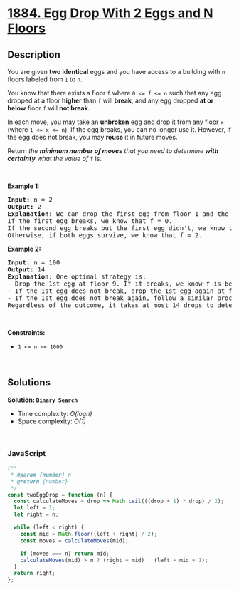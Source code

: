 # [1884. Egg Drop With 2 Eggs and N Floors](https://leetcode.com/problems/egg-drop-with-2-eggs-and-n-floors)

## Description

<div class="elfjS" data-track-load="description_content"><p>You are given <strong>two identical</strong> eggs and you have access to a building with <code>n</code> floors labeled from <code>1</code> to <code>n</code>.</p>

<p>You know that there exists a floor <code>f</code> where <code>0 &lt;= f &lt;= n</code> such that any egg dropped at a floor <strong>higher</strong> than <code>f</code> will <strong>break</strong>, and any egg dropped <strong>at or below</strong> floor <code>f</code> will <strong>not break</strong>.</p>

<p>In each move, you may take an <strong>unbroken</strong> egg and drop it from any floor <code>x</code> (where <code>1 &lt;= x &lt;= n</code>). If the egg breaks, you can no longer use it. However, if the egg does not break, you may <strong>reuse</strong> it in future moves.</p>

<p>Return <em>the <strong>minimum number of moves</strong> that you need to determine <strong>with certainty</strong> what the value of </em><code>f</code> is.</p>

<p>&nbsp;</p>
<p><strong class="example">Example 1:</strong></p>

<pre><strong>Input:</strong> n = 2
<strong>Output:</strong> 2
<strong>Explanation:</strong> We can drop the first egg from floor 1 and the second egg from floor 2.
If the first egg breaks, we know that f = 0.
If the second egg breaks but the first egg didn't, we know that f = 1.
Otherwise, if both eggs survive, we know that f = 2.
</pre>

<p><strong class="example">Example 2:</strong></p>

<pre><strong>Input:</strong> n = 100
<strong>Output:</strong> 14
<strong>Explanation:</strong> One optimal strategy is:
- Drop the 1st egg at floor 9. If it breaks, we know f is between 0 and 8. Drop the 2nd egg starting from floor 1 and going up one at a time to find f within 8 more drops. Total drops is 1 + 8 = 9.
- If the 1st egg does not break, drop the 1st egg again at floor 22. If it breaks, we know f is between 9 and 21. Drop the 2nd egg starting from floor 10 and going up one at a time to find f within 12 more drops. Total drops is 2 + 12 = 14.
- If the 1st egg does not break again, follow a similar process dropping the 1st egg from floors 34, 45, 55, 64, 72, 79, 85, 90, 94, 97, 99, and 100.
Regardless of the outcome, it takes at most 14 drops to determine f.
</pre>

<p>&nbsp;</p>
<p><strong>Constraints:</strong></p>

<ul>
	<li><code>1 &lt;= n &lt;= 1000</code></li>
</ul>
</div>

<p>&nbsp;</p>

## Solutions

**Solution: `Binary Search`**

- Time complexity: <em>O(logn)</em>
- Space complexity: <em>O(1)</em>

<p>&nbsp;</p>

### **JavaScript**

```js
/**
 * @param {number} n
 * @return {number}
 */
const twoEggDrop = function (n) {
  const calculateMoves = drop => Math.ceil(((drop + 1) * drop) / 2);
  let left = 1;
  let right = n;

  while (left < right) {
    const mid = Math.floor((left + right) / 2);
    const moves = calculateMoves(mid);

    if (moves === n) return mid;
    calculateMoves(mid) > n ? (right = mid) : (left = mid + 1);
  }
  return right;
};
```
